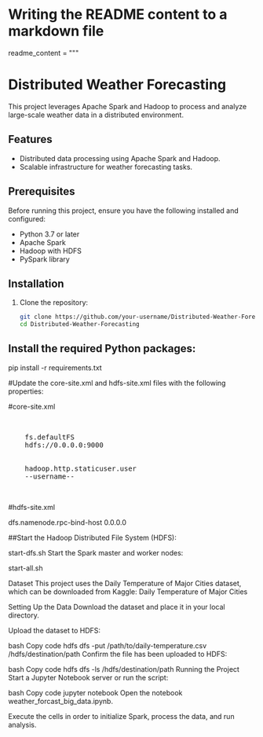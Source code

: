 # Writing the README content to a markdown file
readme_content = """
# Distributed Weather Forecasting

This project leverages Apache Spark and Hadoop to process and analyze large-scale weather data in a distributed environment.

## Features
- Distributed data processing using Apache Spark and Hadoop.
- Scalable infrastructure for weather forecasting tasks.

## Prerequisites
Before running this project, ensure you have the following installed and configured:
- Python 3.7 or later
- Apache Spark
- Hadoop with HDFS
- PySpark library

## Installation

1. Clone the repository:
   ```bash
   git clone https://github.com/your-username/Distributed-Weather-Forecasting.git
   cd Distributed-Weather-Forecasting
## Install the required Python packages:
pip install -r requirements.txt

#Update the core-site.xml and hdfs-site.xml files with the following properties:

#core-site.xml
<pre> 
   <property>
    <name>fs.defaultFS</name>
    <value>hdfs://0.0.0.0:9000</value>
</property>
<property>
    <name>hadoop.http.staticuser.user</name>
    <value>--username--</value>
</property>
   </pre>

#hdfs-site.xml

<property>
    <name>dfs.namenode.rpc-bind-host</name>
    <value>0.0.0.0</value>
</property>

##Start the Hadoop Distributed File System (HDFS):


start-dfs.sh
Start the Spark master and worker nodes:


start-all.sh

Dataset
This project uses the Daily Temperature of Major Cities dataset, which can be downloaded from Kaggle:
Daily Temperature of Major Cities

Setting Up the Data
Download the dataset and place it in your local directory.

Upload the dataset to HDFS:

bash
Copy code
hdfs dfs -put /path/to/daily-temperature.csv /hdfs/destination/path
Confirm the file has been uploaded to HDFS:

bash
Copy code
hdfs dfs -ls /hdfs/destination/path
Running the Project
Start a Jupyter Notebook server or run the script:

bash
Copy code
jupyter notebook
Open the notebook weather_forcast_big_data.ipynb.

Execute the cells in order to initialize Spark, process the data, and run analysis.

